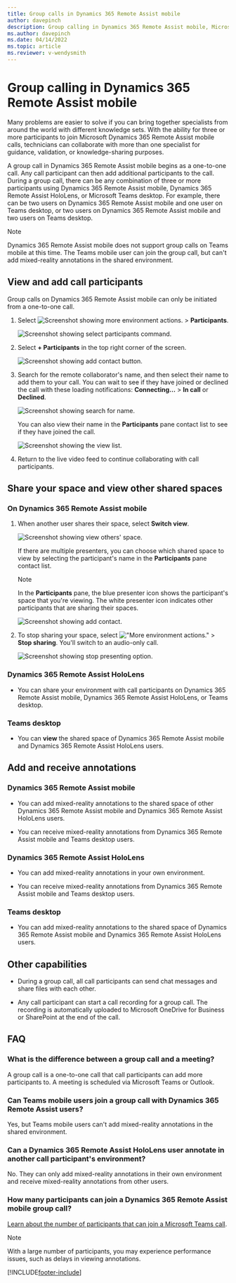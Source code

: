 ```yaml
---
title: Group calls in Dynamics 365 Remote Assist mobile
author: davepinch
description: Group calling in Dynamics 365 Remote Assist mobile, Microsoft Teams desktop, and Dynamics 365 Remote Assist on HoloLens users 
ms.author: davepinch
ms.date: 04/14/2022
ms.topic: article
ms.reviewer: v-wendysmith
---
```


# Group calling in Dynamics 365 Remote Assist mobile

Many problems are easier to solve if you can bring together specialists from around the world with different knowledge sets. With the ability for three or more participants to join Microsoft Dynamics 365 Remote Assist mobile calls, technicians can collaborate with more than one specialist for guidance, validation, or knowledge-sharing purposes.

A group call in Dynamics 365 Remote Assist mobile begins as a one-to-one call. Any call participant can then add additional participants to the call. During a group call, there can be any combination of three or more participants using Dynamics 365 Remote Assist mobile, Dynamics 365 Remote Assist HoloLens, or Microsoft Teams desktop. For example, there can be two users on Dynamics 365 Remote Assist mobile and one user on Teams desktop, or two users on Dynamics 365 Remote Assist mobile and two users on Teams desktop.

> [!NOTE]
> Dynamics 365 Remote Assist mobile does not support group calls on Teams mobile at this time. The Teams mobile user can join the group call, but can't add mixed-reality annotations in the shared environment.

## View and add call participants

Group calls on Dynamics 365 Remote Assist mobile can only be initiated from a one-to-one call.

1. Select ![Screenshot showing more environment actions.](media/ellipsis.png "More environment actions") > **Participants**.   

   ![Screenshot showing select participants command.](./media/group-calling-add-participants.jpg "Screenshot showing select participants command")

2. Select **+ Participants** in the top right corner of the screen.

   ![Screenshot showing add contact button.](./media/group-calls-1.jpg "Add Contact")

3. Search for the remote collaborator's name, and then select their name to add them to your call. You can wait to see if they have joined or declined the call with these loading notifications: **Connecting...** > **In call** or **Declined**.

   ![Screenshot showing search for name.](./media/group-calls-2.jpg "Search for Contact")

   You can also view their name in the **Participants** pane contact list to see if they have joined the call.

   ![Screenshot showing the view list.](./media/group-calls-3.jpg "View Contact List")

4. Return to the live video feed to continue collaborating with call participants.

## Share your space and view other shared spaces

### On Dynamics 365 Remote Assist mobile

1. When another user shares their space, select **Switch view**.

   ![Screenshot showing view others' space.](./media/group-calls-4.jpg "View others' space")

   If there are multiple presenters, you can choose which shared space to view by selecting the participant's name in the **Participants** pane contact list.

   > [!NOTE] 
   > In the **Participants** pane, the blue presenter icon shows the participant's space that you're viewing. The white presenter icon indicates other participants that are sharing their spaces. 

   ![Screenshot showing add contact.](./media/group-calls-5.jpg "Add Contact")

2. To stop sharing your space, select !["More environment actions."](media/ellipsis.png "More environment actions") > **Stop sharing**. You'll switch to an audio-only call. 

   ![Screenshot showing stop presenting option.](./media/group-calls-6.jpg)

### Dynamics 365 Remote Assist HoloLens

- You can share your environment with call participants on Dynamics 365 Remote Assist mobile, Dynamics 365 Remote Assist HoloLens, or Teams desktop.

### Teams desktop

- You can **view** the shared space of Dynamics 365 Remote Assist mobile and Dynamics 365 Remote Assist HoloLens users. 

## Add and receive annotations

### Dynamics 365 Remote Assist mobile

- You can add mixed-reality annotations to the shared space of other Dynamics 365 Remote Assist mobile and Dynamics 365 Remote Assist HoloLens users. 

- You can receive mixed-reality annotations from Dynamics 365 Remote Assist mobile and Teams desktop users. 

### Dynamics 365 Remote Assist HoloLens 

- You can add mixed-reality annotations in your own environment. 

- You can receive mixed-reality annotations from Dynamics 365 Remote Assist mobile and Teams desktop users. 

### Teams desktop

- You can add mixed-reality annotations to the shared space of Dynamics 365 Remote Assist mobile and Dynamics 365 Remote Assist HoloLens users. 

## Other capabilities

- During a group call, all call participants can send chat messages and share files with each other. 

- Any call participant can start a call recording for a group call. The recording is automatically uploaded to Microsoft OneDrive for Business or SharePoint at the end of the call. 

## FAQ

### What is the difference between a group call and a meeting?
A group call is a one-to-one call that call participants can add more participants to. A meeting is scheduled via Microsoft Teams or Outlook. 

### Can Teams mobile users join a group call with Dynamics 365 Remote Assist users?
Yes, but Teams mobile users can't add mixed-reality annotations in the shared environment. 

### Can a Dynamics 365 Remote Assist HoloLens user annotate in another call participant's environment?
No. They can only add mixed-reality annotations in their own environment and receive mixed-reality annotations from other users.

### How many participants can join a Dynamics 365 Remote Assist mobile group call? 

[Learn about the number of participants that can join a Microsoft Teams call](/MicrosoftTeams/limits-specifications-teams#meetings-and-calls). 

> [!NOTE]
> With a large number of participants, you may experience performance issues, such as delays in viewing annotations.


[!INCLUDE[footer-include](../../includes/footer-banner.md)]
